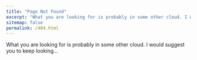 ```yaml
---
title: "Page Not Found"
excerpt: "What you are looking for is probably in some other cloud. I would suggest you to keep looking"
sitemap: false
permalink: /404.html
---
```


What you are looking for is probably in some other cloud. I would suggest you to keep looking...
